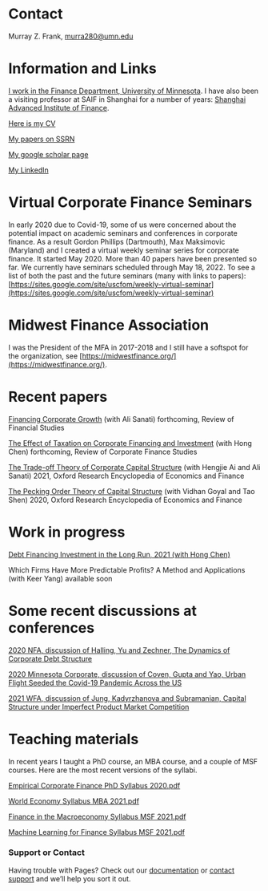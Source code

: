 # Contact
Murray Z. Frank, murra280@umn.edu

# Information and Links
[I work in the Finance Department, University of Minnesota](https://carlsonschool.umn.edu/faculty/murray-frank). I have also been a visiting professor at SAIF in Shanghai for a number of years: [Shanghai Advanced Institute of Finance](https://en.saif.sjtu.edu.cn/).

[Here is my CV](https://github.com/mzfrank/myweb/files/6824824/Vita2020Dec_Murray.Frank.pdf)

[My papers on SSRN](https://papers.ssrn.com/sol3/cf_dev/AbsByAuth.cfm?per_id=59982)

[My google scholar page](https://scholar.google.com/citations?user=iizj77oAAAAJ&hl=en&oi=sra)

[My LinkedIn](https://www.linkedin.com/in/murray-frank-5b5666a5/)

# Virtual Corporate Finance Seminars

In early 2020 due to Covid-19, some of us were concerned about the potential impact on academic seminars and conferences in corporate finance. As a result Gordon Phillips (Dartmouth), Max Maksimovic (Maryland) and I created a virtual weekly seminar series for corporate finance. It started May 2020. More than 40 papers have been presented so far. We currently have seminars scheduled through May 18, 2022. To see a list of both the past and the future seminars (many with links to papers): 
[https://sites.google.com/site/uscfom/weekly-virtual-seminar](https://sites.google.com/site/uscfom/weekly-virtual-seminar)

# Midwest Finance Association

I was the President of the MFA in 2017-2018 and I still have a softspot for the organization, see [https://midwestfinance.org/](https://midwestfinance.org/). 

# Recent papers 

[Financing Corporate Growth](https://ssrn.com/abstract=3377665) (with Ali Sanati) forthcoming, Review of Financial Studies 

[The Effect of Taxation on Corporate Financing and Investment](https://ssrn.com/abstract=2878057) (with Hong Chen) forthcoming, Review of Corporate Finance Studies 

[The Trade-off Theory of Corporate Capital Structure](https://ssrn.com/abstract=3595492) (with Hengjie Ai and Ali Sanati) 2021, Oxford Research Encyclopedia of Economics and Finance 

[The Pecking Order Theory of Capital Structure](https://ssrn.com/abstract=3540610) (with Vidhan Goyal and Tao Shen) 2020, Oxford Research Encyclopedia of Economics and Finance 

# Work in progress

[Debt Financing Investment in the Long Run, 2021 (with Hong Chen)](https://github.com/mzfrank/myweb/files/6823733/ChenFrank2021June02.pdf)

Which Firms Have More Predictable Profits? A Method and Applications (with Keer Yang) available soon

# Some recent discussions at conferences

[2020 NFA, discussion of Halling, Yu and Zechner, The Dynamics of Corporate Debt Structure](https://github.com/mzfrank/myweb/files/6823969/MFrank_NFA_Discussion_2020Updated.pdf)

[2020 Minnesota Corporate, discussion of Coven, Gupta and Yao, Urban Flight Seeded the Covid-19 Pandemic Across the US](https://github.com/mzfrank/myweb/files/6823952/Comments.on.Urban.Flight.paper.2020.Oct.pdf)

[2021 WFA, discussion of Jung, Kadyrzhanova and Subramanian, Capital Structure under Imperfect Product Market Competition](https://github.com/mzfrank/myweb/files/6823894/Capital.Structure.under.Imperfect.Product.Market.CompetitionUpdated.pdf)

# Teaching materials

In recent years I taught a PhD course, an MBA course, and a couple of MSF courses. Here are the most recent versions of the syllabi.

[Empirical Corporate Finance PhD Syllabus 2020.pdf](https://github.com/mzfrank/myweb/files/6823541/8823_Syllabus2020.pdf)

[World Economy Syllabus MBA 2021.pdf](https://github.com/mzfrank/myweb/files/6823531/World.Economy.Syllabus.2021.pdf)

[Finance in the Macroeconomy Syllabus MSF 2021.pdf](https://github.com/mzfrank/myweb/files/6823561/6621_MSF_2021_Syllabus.pdf)

[Machine Learning for Finance Syllabus MSF 2021.pdf](https://github.com/mzfrank/myweb/files/6823590/ML_for_Finance_syllabus_2021.pdf)

### Support or Contact

Having trouble with Pages? Check out our [documentation](https://docs.github.com/categories/github-pages-basics/) or [contact support](https://support.github.com/contact) and we’ll help you sort it out.
